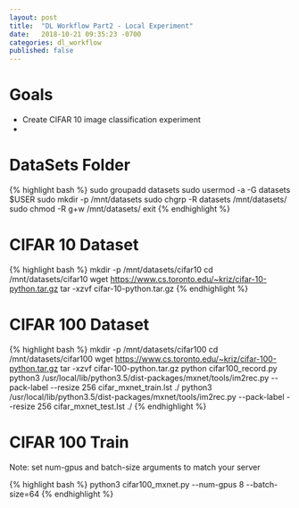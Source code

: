 ```yaml
---
layout: post
title:  "DL Workflow Part2 - Local Experiment"
date:   2018-10-21 09:35:23 -0700
categories: dl_workflow
published: false
---
```


# Goals
- Create CIFAR 10 image classification experiment
- 

# DataSets Folder

{% highlight bash %}
sudo groupadd datasets
sudo usermod -a -G datasets $USER
sudo mkdir -p /mnt/datasets
sudo chgrp -R datasets /mnt/datasets/
sudo chmod -R g+w /mnt/datasets/
exit
{% endhighlight %}

# CIFAR 10 Dataset

{% highlight bash %}
mkdir -p /mnt/datasets/cifar10
cd /mnt/datasets/cifar10
wget https://www.cs.toronto.edu/~kriz/cifar-10-python.tar.gz
tar -xzvf cifar-10-python.tar.gz
{% endhighlight %}

# CIFAR 100 Dataset

{% highlight bash %}
mkdir -p /mnt/datasets/cifar100
cd /mnt/datasets/cifar100
wget https://www.cs.toronto.edu/~kriz/cifar-100-python.tar.gz
tar -xzvf cifar-100-python.tar.gz
python cifar100_record.py
python3 /usr/local/lib/python3.5/dist-packages/mxnet/tools/im2rec.py --pack-label --resize 256 cifar_mxnet_train.lst  ./
python3 /usr/local/lib/python3.5/dist-packages/mxnet/tools/im2rec.py --pack-label --resize 256 cifar_mxnet_test.lst   ./
{% endhighlight %}

# CIFAR 100 Train

Note: set num-gpus and batch-size arguments to match your server

{% highlight bash %}
python3 cifar100_mxnet.py --num-gpus 8 --batch-size=64
{% endhighlight %}